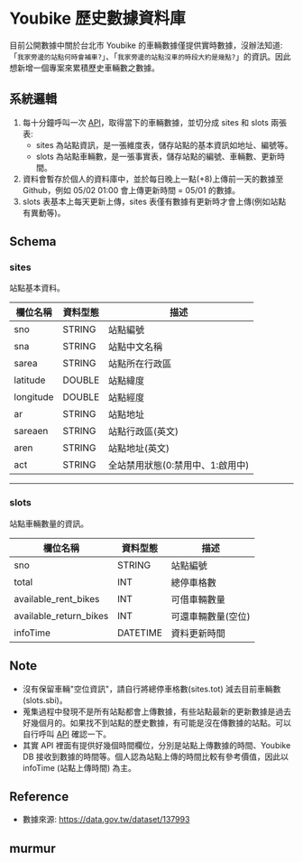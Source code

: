 # Youbike 歷史數據資料庫
目前公開數據中關於台北市 Youbike 的車輛數據僅提供實時數據，沒辦法知道:「`我家旁邊的站點何時會補車?`」、「`我家旁邊的站點沒車的時段大約是幾點?`」的資訊。因此想新增一個專案來累積歷史車輛數之數據。

## 系統邏輯
1. 每十分鐘呼叫一次 [API](https://tcgbusfs.blob.core.windows.net/dotapp/youbike/v2/youbike_immediate.json)，取得當下的車輛數據，並切分成 sites 和 slots 兩張表:
   - sites 為站點資訊，是一張維度表，儲存站點的基本資訊如地址、編號等。
   - slots 為站點車輛數，是一張事實表，儲存站點的編號、車輛數、更新時間。
2. 資料會暫存於個人的資料庫中，並於每日晚上一點(+8)上傳前一天的數據至 Github，例如 05/02 01:00 會上傳更新時間 = 05/01 的數據。
3. slots 表基本上每天更新上傳，sites 表僅有數據有更新時才會上傳(例如站點有異動等)。

## Schema

### sites
站點基本資料。

| 欄位名稱 | 資料型態 | 描述     |
|----------|----------|----------|
| sno      | STRING   | 站點編號         |
| sna      | STRING   |  站點中文名稱        |
| sarea    | STRING   |  站點所在行政區        |
| latitude      | DOUBLE   | 站點緯度         |
| longitude      | DOUBLE   | 站點經度         |
| ar       | STRING   |  站點地址        |
| sareaen  | STRING   |  站點行政區(英文)        |
| aren     | STRING   | 站點地址(英文)         |
| act      | STRING   |  全站禁用狀態(0:禁用中、1:啟用中)        |
---

### slots
站點車輛數量的資訊。

| 欄位名稱 | 資料型態 | 描述     |
|----------|----------|----------|
| sno      | STRING   | 站點編號         |
| total      | INT      | 總停車格數         |
| available_rent_bikes      | INT   |  可借車輛數量        |
| available_return_bikes      | INT   |  可還車輛數量(空位)        |
| infoTime      | DATETIME      | 資料更新時間         


## Note
- 沒有保留車輛"空位資訊"，請自行將總停車格數(sites.tot) 減去目前車輛數 (slots.sbi)。
- 蒐集過程中發現不是所有站點都會上傳數據，有些站點最新的更新數據是過去好幾個月的。如果找不到站點的歷史數據，有可能是沒在傳數據的站點。可以自行呼叫 [API](https://tcgbusfs.blob.core.windows.net/dotapp/youbike/v2/youbike_immediate.json) 確認一下。
- 其實 API 裡面有提供好幾個時間欄位，分別是站點上傳數據的時間、Youbike DB 接收到數據的時間等。個人認為站點上傳的時間比較有參考價值，因此以 infoTime (站點上傳時間) 為主。

## Reference
- 數據來源: https://data.gov.tw/dataset/137993

## murmur
